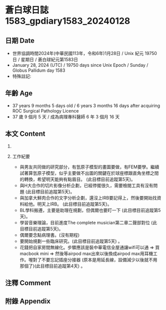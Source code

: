 [_metadata_:encoding]: - "utf-8"
[_metadata_:language]: - "zh-Hant-TW"
[_metadata_:fileformat]: - "markdown"
[_metadata_:MIME_type]: - "text/plain"
[_metadata_:markdown_version]: - "commonmark version 0.30"
[_metadata_:markdown_spec]: - "https://spec.commonmark.org/0.30/"

# 蒼白球日誌1583_gpdiary1583_20240128 #

## 日期 Date ##

* 世界協調時間2024年(中華民國113年，令和6年)1月28日 / Unix 紀元 19750 日 / 星期日 / 蒼白球紀元第1583日
* January 28, 2024 (UTC) / 19750 days since Unix Epoch / Sunday / Globus Pallidum day 1583
* 特殊註記:

## 年齡 Age ##

* 37 years 9 months 5 days old / 6 years 3 months 16 days after acquiring ROC Surgical Pathology Licence
* 37 歲 9 個月 5 天 / 成為病理專科醫師 6 年 3 個月 16 天

## 本文 Content ##

1. 

    

3. 工作紀要

    - 與男友共同做的研究部分，有氫原子模型的畫圖要做，有FEM要學。繼續試著算氫原子模型，似乎主要做不出圖的關鍵在於球座標跟直角坐標之間的轉換，希望明天能夠有點眉目。 (此目標目前追蹤第5天)。
    - 與H大合作的切片影像分析企劃，已經停擺很久，需要檢閱工具有沒有問題 (此目標目前追蹤第5天)。
    - 與加拿大鮮肉合作的文字分析企劃，還沒上IRB要記得上，然後要開始找資料給他。明天上IRB。 (此目標目前追蹤第5天)。
    - BL學科搬遷，主要是助理在規劃，但偶爾也要盯一下 (此目標目前追蹤第5天)。
    - 學習音樂理論，目前進度The complete musician第二章二聲部對位 (此目標目前追蹤第5天)。
    - 偶爾要念點病理書。(沒有期程)
    - 要開始規劃一些臨床研究。(此目標目前追蹤第5天) 。
    - 花錢把自家房間無線化。步驟應該是裝中華電信全屋通讓wifi可以通 => 買macbook mini => 然後等airpod max出來以後換成airpod max用耳機工作。喔對了不要忘記插座分接器 (原本是用延長線，設備減少以後就不用那個了)(此目標目前追蹤第4天) 。
    

## 注釋 Comment ##


## 附錄 Appendix ##

